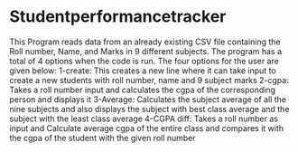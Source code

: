 # Studentperformancetracker
This Program reads data from an already existing  CSV file containing the Roll number, Name, and Marks in 9 different subjects. The program has a total of 4 options when the code is run. The four options for the user are given below: 1-create: This creates a new line where it can take input to create a new students with roll number, name and 9 subject marks 2-cgpa: Takes a roll number input and calculates the cgpa of the corresponding person and displays it 3-Average: Calculates the subject average of all the nine subjects and also displays the subject with best class average and the subject with the least class average  4-CGPA diff: Takes a roll number as input and Calculate average cgpa of the entire class and compares it with the cgpa of the student with the given roll number
